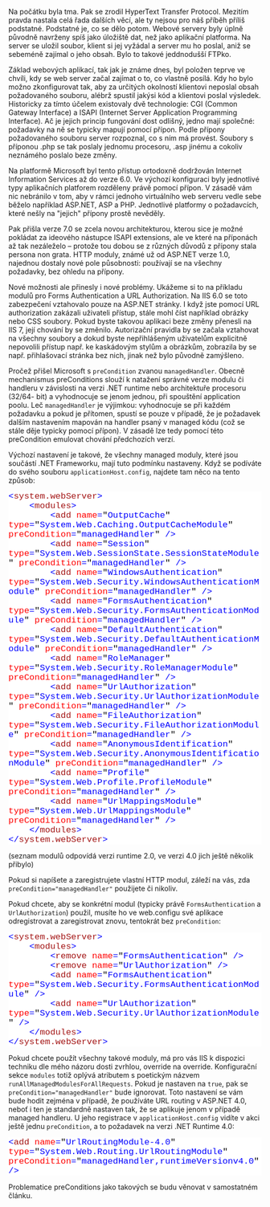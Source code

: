 <!-- dcterms:identifier = aspnetcz#264 -->
<!-- dcterms:title = Strašlivé dědictví přípon aneb preCondition "managedHandler" a HTTP moduly -->
<!-- dcterms:abstract = Stručné pojednání o historii významu přípon souborů a jejich vlivu na funkčnost webových aplikací. Pokud se vám po přechodu na IIS 7 aplikace chová nějak divně, možná zde najdete odpověď. -->
<!-- np9:categoryId = 4 -->
<!-- x4w:category = IT -->
<!-- np9:authorId = 1 -->
<!-- np9:authorEmail = michal.valasek@altairis.cz -->
<!-- dcterms:creator = Michal Altair Valášek -->
<!-- dcterms:created = 2010-04-18T20:30:22.813+02:00 -->
<!-- dcterms:date = 2010-04-18T20:30:22.813+02:00 -->

<p>Na počátku byla tma. Pak se zrodil HyperText Transfer Protocol. Mezitím pravda nastala celá řada dalších věcí, ale ty nejsou pro náš příběh příliš podstatné. Podstatné je, co se dělo potom. Webové servery byly úplně původně navrženy spíš jako úložiště dat, než jako aplikační platforma. Na server se uložil soubor, klient si jej vyžádal a server mu ho poslal, aniž se sebeméně zajímal o jeho obsah. Bylo to takové jeddnodušší FTPko.</p>  <p>Základ webových aplikací, tak jak je známe dnes, byl položen teprve ve chvíli, kdy se web server začal zajímat o to, co vlastně posílá. Kdy ho bylo možno zkonfigurovat tak, aby za určitých okolností klientovi neposlal obsah požadovaného souboru, alébrž spustil jakýsi kód a klientovi poslal výsledek. Historicky za tímto účelem existovaly dvě technologie: CGI (Common Gateway Interface) a ISAPI (Internet Server Application Programming Interface). Ač je jejich princip fungování dost odlišný, jedno mají společné: požadavky na ně se typicky mapují pomocí přípon. Podle přípony požadovaného souboru server rozpoznal, co s ním má provést. Soubory s příponou .php se tak poslaly jednomu procesoru, .asp jinému a cokoliv neznámého poslalo beze změny.</p>  <p>Na platformě Microsoft byl tento přístup ortodoxně dodržován Internet Information Services až do verze 6.0. Ve výchozí konfiguraci byly jednotlivé typy aplikačních platforem rozděleny právě pomocí přípon. V zásadě vám nic nebránilo v tom, aby v rámci jednoho virtuálního web serveru vedle sebe běželo například ASP.NET, ASP a PHP. Jednotlivé platformy o požadavcích, které nešly na &quot;jejich&quot; přípony prostě nevěděly.</p>  <p>Pak přišla verze 7.0 se zcela novou architekturou, kterou sice je možné pokládat za ideového nástupce ISAPI extensions, ale ve které na příponách až tak nezáleželo – protože tou dobou se z různých důvodů z přípony stala persona non grata. HTTP moduly, známé už od ASP.NET verze 1.0, najednou dostaly nové pole působnosti: používají se na všechny požadavky, bez ohledu na přípony. </p>  <p>Nové možnosti ale přinesly i nové problémy. Ukážeme si to na příkladu modulů pro Forms Authentication a URL Authorization. Na IIS 6.0 se toto zabezpečení vztahovalo pouze na ASP.NET stránky. I když jste pomocí URL authorization zakázali uživateli přístup, stále mohl číst například obrázky nebo CSS soubory. Pokud byste takovou aplikaci beze změny přenesli na IIS 7, její chování by se změnilo. Autorizační pravidla by se začala vztahovat na všechny soubory a dokud byste nepřihlášeným uživatelům explicitně nepovolili přístup např. ke kaskádovým stylům a obrázkům, zobrazila by se např. přihlašovací stránka bez nich, jinak než bylo původně zamýšleno.</p>  <p>Pročež přišel Microsoft s <code>preCondition</code> zvanou <code>managedHandler</code>. Obecně mechanismus preConditions slouží k natažení správné verze modulu či handleru v závislosti na verzi .NET runtime nebo architektuře procesoru (32/64- bit) a vyhodnocuje se jenom jednou, při spouštění application poolu. Leč <code>managedHandler</code> je výjimkou: vyhodnocuje se při každém požadavku a pokud je přítomen, spustí se pouze v případě, že je požadavek dalším nastavením mapován na handler psaný v managed kódu (což se stále děje typicky pomocí přípon). V zásadě lze tedy pomocí této preCondition emulovat chování předchozích verzí.</p>  <p>Výchozí nastavení je takové, že všechny managed moduly, které jsou součástí .NET Frameworku, mají tuto podmínku nastaveny. Když se podíváte do svého souboru <code>applicationHost.config</code>, najdete tam něco na tento způsob:</p>  <div style="font-family: consolas, &#39;Courier New&#39;, monospace; background: white; color: black; font-size: 13pt">   <p style="margin: 0px"><span style="color: blue">&lt;</span><span style="color: #a31515">system.webServer</span><span style="color: blue">&gt;</span></p>    <p style="margin: 0px"><span style="color: blue">&#160;&#160;&#160; &lt;</span><span style="color: #a31515">modules</span><span style="color: blue">&gt;</span></p>    <p style="margin: 0px"><span style="color: blue">&#160;&#160;&#160;&#160;&#160;&#160;&#160; &lt;</span><span style="color: #a31515">add</span><span style="color: blue"> </span><span style="color: red">name</span><span style="color: blue">=</span>&quot;<span style="color: blue">OutputCache</span>&quot;<span style="color: blue"> </span><span style="color: red">type</span><span style="color: blue">=</span>&quot;<span style="color: blue">System.Web.Caching.OutputCacheModule</span>&quot;<span style="color: blue"> </span><span style="color: red">preCondition</span><span style="color: blue">=</span>&quot;<span style="color: blue">managedHandler</span>&quot;<span style="color: blue"> /&gt;</span></p>    <p style="margin: 0px"><span style="color: blue">&#160;&#160;&#160;&#160;&#160;&#160;&#160; &lt;</span><span style="color: #a31515">add</span><span style="color: blue"> </span><span style="color: red">name</span><span style="color: blue">=</span>&quot;<span style="color: blue">Session</span>&quot;<span style="color: blue"> </span><span style="color: red">type</span><span style="color: blue">=</span>&quot;<span style="color: blue">System.Web.SessionState.SessionStateModule</span>&quot;<span style="color: blue"> </span><span style="color: red">preCondition</span><span style="color: blue">=</span>&quot;<span style="color: blue">managedHandler</span>&quot;<span style="color: blue"> /&gt;</span></p>    <p style="margin: 0px"><span style="color: blue">&#160;&#160;&#160;&#160;&#160;&#160;&#160; &lt;</span><span style="color: #a31515">add</span><span style="color: blue"> </span><span style="color: red">name</span><span style="color: blue">=</span>&quot;<span style="color: blue">WindowsAuthentication</span>&quot;<span style="color: blue"> </span><span style="color: red">type</span><span style="color: blue">=</span>&quot;<span style="color: blue">System.Web.Security.WindowsAuthenticationModule</span>&quot;<span style="color: blue"> </span><span style="color: red">preCondition</span><span style="color: blue">=</span>&quot;<span style="color: blue">managedHandler</span>&quot;<span style="color: blue"> /&gt;</span></p>    <p style="margin: 0px"><span style="color: blue">&#160;&#160;&#160;&#160;&#160;&#160;&#160; &lt;</span><span style="color: #a31515">add</span><span style="color: blue"> </span><span style="color: red">name</span><span style="color: blue">=</span>&quot;<span style="color: blue">FormsAuthentication</span>&quot;<span style="color: blue"> </span><span style="color: red">type</span><span style="color: blue">=</span>&quot;<span style="color: blue">System.Web.Security.FormsAuthenticationModule</span>&quot;<span style="color: blue"> </span><span style="color: red">preCondition</span><span style="color: blue">=</span>&quot;<span style="color: blue">managedHandler</span>&quot;<span style="color: blue"> /&gt;</span></p>    <p style="margin: 0px"><span style="color: blue">&#160;&#160;&#160;&#160;&#160;&#160;&#160; &lt;</span><span style="color: #a31515">add</span><span style="color: blue"> </span><span style="color: red">name</span><span style="color: blue">=</span>&quot;<span style="color: blue">DefaultAuthentication</span>&quot;<span style="color: blue"> </span><span style="color: red">type</span><span style="color: blue">=</span>&quot;<span style="color: blue">System.Web.Security.DefaultAuthenticationModule</span>&quot;<span style="color: blue"> </span><span style="color: red">preCondition</span><span style="color: blue">=</span>&quot;<span style="color: blue">managedHandler</span>&quot;<span style="color: blue"> /&gt;</span></p>    <p style="margin: 0px"><span style="color: blue">&#160;&#160;&#160;&#160;&#160;&#160;&#160; &lt;</span><span style="color: #a31515">add</span><span style="color: blue"> </span><span style="color: red">name</span><span style="color: blue">=</span>&quot;<span style="color: blue">RoleManager</span>&quot;<span style="color: blue"> </span><span style="color: red">type</span><span style="color: blue">=</span>&quot;<span style="color: blue">System.Web.Security.RoleManagerModule</span>&quot;<span style="color: blue"> </span><span style="color: red">preCondition</span><span style="color: blue">=</span>&quot;<span style="color: blue">managedHandler</span>&quot;<span style="color: blue"> /&gt;</span></p>    <p style="margin: 0px"><span style="color: blue">&#160;&#160;&#160;&#160;&#160;&#160;&#160; &lt;</span><span style="color: #a31515">add</span><span style="color: blue"> </span><span style="color: red">name</span><span style="color: blue">=</span>&quot;<span style="color: blue">UrlAuthorization</span>&quot;<span style="color: blue"> </span><span style="color: red">type</span><span style="color: blue">=</span>&quot;<span style="color: blue">System.Web.Security.UrlAuthorizationModule</span>&quot;<span style="color: blue"> </span><span style="color: red">preCondition</span><span style="color: blue">=</span>&quot;<span style="color: blue">managedHandler</span>&quot;<span style="color: blue"> /&gt;</span></p>    <p style="margin: 0px"><span style="color: blue">&#160;&#160;&#160;&#160;&#160;&#160;&#160; &lt;</span><span style="color: #a31515">add</span><span style="color: blue"> </span><span style="color: red">name</span><span style="color: blue">=</span>&quot;<span style="color: blue">FileAuthorization</span>&quot;<span style="color: blue"> </span><span style="color: red">type</span><span style="color: blue">=</span>&quot;<span style="color: blue">System.Web.Security.FileAuthorizationModule</span>&quot;<span style="color: blue"> </span><span style="color: red">preCondition</span><span style="color: blue">=</span>&quot;<span style="color: blue">managedHandler</span>&quot;<span style="color: blue"> /&gt;</span></p>    <p style="margin: 0px"><span style="color: blue">&#160;&#160;&#160;&#160;&#160;&#160;&#160; &lt;</span><span style="color: #a31515">add</span><span style="color: blue"> </span><span style="color: red">name</span><span style="color: blue">=</span>&quot;<span style="color: blue">AnonymousIdentification</span>&quot;<span style="color: blue"> </span><span style="color: red">type</span><span style="color: blue">=</span>&quot;<span style="color: blue">System.Web.Security.AnonymousIdentificationModule</span>&quot;<span style="color: blue"> </span><span style="color: red">preCondition</span><span style="color: blue">=</span>&quot;<span style="color: blue">managedHandler</span>&quot;<span style="color: blue"> /&gt;</span></p>    <p style="margin: 0px"><span style="color: blue">&#160;&#160;&#160;&#160;&#160;&#160;&#160; &lt;</span><span style="color: #a31515">add</span><span style="color: blue"> </span><span style="color: red">name</span><span style="color: blue">=</span>&quot;<span style="color: blue">Profile</span>&quot;<span style="color: blue"> </span><span style="color: red">type</span><span style="color: blue">=</span>&quot;<span style="color: blue">System.Web.Profile.ProfileModule</span>&quot;<span style="color: blue"> </span><span style="color: red">preCondition</span><span style="color: blue">=</span>&quot;<span style="color: blue">managedHandler</span>&quot;<span style="color: blue"> /&gt;</span></p>    <p style="margin: 0px"><span style="color: blue">&#160;&#160;&#160;&#160;&#160;&#160;&#160; &lt;</span><span style="color: #a31515">add</span><span style="color: blue"> </span><span style="color: red">name</span><span style="color: blue">=</span>&quot;<span style="color: blue">UrlMappingsModule</span>&quot;<span style="color: blue"> </span><span style="color: red">type</span><span style="color: blue">=</span>&quot;<span style="color: blue">System.Web.UrlMappingsModule</span>&quot;<span style="color: blue"> </span><span style="color: red">preCondition</span><span style="color: blue">=</span>&quot;<span style="color: blue">managedHandler</span>&quot;<span style="color: blue"> /&gt;</span></p>    <p style="margin: 0px"><span style="color: blue">&#160;&#160;&#160; &lt;/</span><span style="color: #a31515">modules</span><span style="color: blue">&gt;</span></p>    <p style="margin: 0px"><span style="color: blue">&lt;/</span><span style="color: #a31515">system.webServer</span><span style="color: blue">&gt;</span></p> </div>  <p>(seznam modulů odpovídá verzi runtime 2.0, ve verzi 4.0 jich ještě několik přibylo)</p>  <p>Pokud si napíšete a zaregistrujete vlastní HTTP modul, záleží na vás, zda <code>preCondition=&quot;managedHandler&quot;</code> použijete či nikoliv.</p>  <p>Pokud chcete, aby se konkrétní modul (typicky právě <code>FormsAuthentication</code> a <code>UrlAuthorization</code>) použil, musíte ho ve web.configu své aplikace odregistrovat a zaregistrovat znovu, tentokrát bez <code>preCondition</code>:</p>  <div style="font-family: consolas, &#39;Courier New&#39;, monospace; background: white; color: black; font-size: 13pt">   <p style="margin: 0px"><span style="color: blue">&lt;</span><span style="color: #a31515">system.webServer</span><span style="color: blue">&gt;</span></p>    <p style="margin: 0px"><span style="color: blue">&#160;&#160;&#160; &lt;</span><span style="color: #a31515">modules</span><span style="color: blue">&gt;</span></p>    <p style="margin: 0px"><span style="color: blue">&#160;&#160;&#160;&#160;&#160;&#160;&#160; &lt;</span><span style="color: #a31515">remove</span><span style="color: blue"> </span><span style="color: red">name</span><span style="color: blue">=</span>&quot;<span style="color: blue">FormsAuthentication</span>&quot;<span style="color: blue"> /&gt;</span></p>    <p style="margin: 0px"><span style="color: blue">&#160;&#160;&#160;&#160;&#160;&#160;&#160; &lt;</span><span style="color: #a31515">remove</span><span style="color: blue"> </span><span style="color: red">name</span><span style="color: blue">=</span>&quot;<span style="color: blue">UrlAuthorization</span>&quot;<span style="color: blue"> /&gt;</span></p>    <p style="margin: 0px"><span style="color: blue">&#160;&#160;&#160;&#160;&#160;&#160;&#160; &lt;</span><span style="color: #a31515">add</span><span style="color: blue"> </span><span style="color: red">name</span><span style="color: blue">=</span>&quot;<span style="color: blue">FormsAuthentication</span>&quot;<span style="color: blue"> </span><span style="color: red">type</span><span style="color: blue">=</span>&quot;<span style="color: blue">System.Web.Security.FormsAuthenticationModule</span>&quot;<span style="color: blue"> </span><span style="color: blue">/&gt;</span></p>    <p style="margin: 0px"><span style="color: blue">&#160;&#160;&#160;&#160;&#160;&#160;&#160; &lt;</span><span style="color: #a31515">add</span><span style="color: blue"> </span><span style="color: red">name</span><span style="color: blue">=</span>&quot;<span style="color: blue">UrlAuthorization</span>&quot;<span style="color: blue"> </span><span style="color: red">type</span><span style="color: blue">=</span>&quot;<span style="color: blue">System.Web.Security.UrlAuthorizationModule</span>&quot;<span style="color: blue"> </span><span style="color: blue">/&gt;</span></p>    <p style="margin: 0px"><span style="color: blue">&#160;&#160;&#160; &lt;/</span><span style="color: #a31515">modules</span><span style="color: blue">&gt;</span></p>    <p style="margin: 0px"><span style="color: blue">&lt;/</span><span style="color: #a31515">system.webServer</span><span style="color: blue">&gt;</span></p> </div>  <p>Pokud chcete použít všechny takové moduly, má pro vás IIS k dispozici techniku dle mého názoru dosti zvrhlou, override na override. Konfigurační sekce <code>modules</code> totiž oplývá atributem s poetickým názvem <code>runAllManagedModulesForAllRequests</code>. Pokud je nastaven na <code>true</code>, pak se <code>preCondition=&quot;managedHandler&quot;</code> bude ignorovat. Toto nastavení se vám bude hodit zejména v případě, že používáte URL routing v ASP.NET 4.0, neboť i ten je standardně nastaven tak, že se aplikuje jenom v případě managed handleru. U jeho registrace v <code>applicationHost.config</code> vidíte v akci ještě jednu <code>preCondition</code>, a to požadavek na verzi .NET Runtime 4.0:</p>  <div style="font-family: consolas, &#39;Courier New&#39;, monospace; background: white; color: black; font-size: 13pt">   <p style="margin: 0px"><span style="color: blue">&lt;</span><span style="color: #a31515">add</span><span style="color: blue"> </span><span style="color: red">name</span><span style="color: blue">=</span>&quot;<span style="color: blue">UrlRoutingModule-4.0</span>&quot;<span style="color: blue"> </span><span style="color: red">type</span><span style="color: blue">=</span>&quot;<span style="color: blue">System.Web.Routing.UrlRoutingModule</span>&quot;<span style="color: blue"> </span><span style="color: red">preCondition</span><span style="color: blue">=</span>&quot;<span style="color: blue">managedHandler,runtimeVersionv4.0</span>&quot;<span style="color: blue"> /&gt;</span></p> </div>  <p>  <p>  <p>Problematice preConditions jako takových se budu věnovat v samostatném článku.</p>